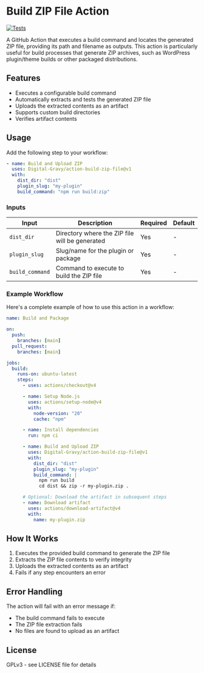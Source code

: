 # Build ZIP File Action

[![Tests](https://github.com/Digital-Gravy/action-build-zip-file/actions/workflows/test.yml/badge.svg)](https://github.com/Digital-Gravy/action-build-zip-file/actions/workflows/test.yml)

A GitHub Action that executes a build command and locates the generated ZIP file, providing its path and filename as outputs. This action is particularly useful for build processes that generate ZIP archives, such as WordPress plugin/theme builds or other packaged distributions.

## Features

- Executes a configurable build command
- Automatically extracts and tests the generated ZIP file
- Uploads the extracted contents as an artifact
- Supports custom build directories
- Verifies artifact contents

## Usage

Add the following step to your workflow:

```yaml
- name: Build and Upload ZIP
  uses: Digital-Gravy/action-build-zip-file@v1
  with:
    dist_dir: "dist"
    plugin_slug: "my-plugin"
    build_command: "npm run build:zip"
```

### Inputs

| Input           | Description                                    | Required | Default |
| --------------- | ---------------------------------------------- | -------- | ------- |
| `dist_dir`      | Directory where the ZIP file will be generated | Yes      | -       |
| `plugin_slug`   | Slug/name for the plugin or package            | Yes      | -       |
| `build_command` | Command to execute to build the ZIP file       | Yes      | -       |

### Example Workflow

Here's a complete example of how to use this action in a workflow:

```yaml
name: Build and Package

on:
  push:
    branches: [main]
  pull_request:
    branches: [main]

jobs:
  build:
    runs-on: ubuntu-latest
    steps:
      - uses: actions/checkout@v4

      - name: Setup Node.js
        uses: actions/setup-node@v4
        with:
          node-version: "20"
          cache: "npm"

      - name: Install dependencies
        run: npm ci

      - name: Build and Upload ZIP
        uses: Digital-Gravy/action-build-zip-file@v1
        with:
          dist_dir: "dist"
          plugin_slug: "my-plugin"
          build_command: |
            npm run build
            cd dist && zip -r my-plugin.zip .

      # Optional: Download the artifact in subsequent steps
      - name: Download artifact
        uses: actions/download-artifact@v4
        with:
          name: my-plugin.zip
```

## How It Works

1. Executes the provided build command to generate the ZIP file
2. Extracts the ZIP file contents to verify integrity
3. Uploads the extracted contents as an artifact
4. Fails if any step encounters an error

## Error Handling

The action will fail with an error message if:

- The build command fails to execute
- The ZIP file extraction fails
- No files are found to upload as an artifact

## License

GPLv3 - see LICENSE file for details
